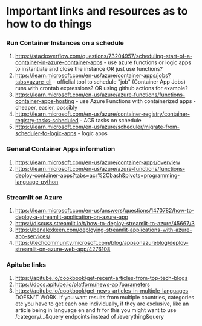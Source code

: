 # Important links and resources as to how to do things
### Run Container Instances on a schedule
1. https://stackoverflow.com/questions/73204957/scheduling-start-of-a-container-in-azure-container-apps - use azure functions or logic apps to instantiate and close the instance OR just use functions?
2. https://learn.microsoft.com/en-us/azure/container-apps/jobs?tabs=azure-cli - officlial tool to schedule "job" (Container App Jobs) runs with crontab expressions? OR using github actions for example?
3. https://learn.microsoft.com/en-us/azure/azure-functions/functions-container-apps-hosting - use Azure Functions with containerized apps - cheaper, easier, possibly
4. https://learn.microsoft.com/en-us/azure/container-registry/container-registry-tasks-scheduled - ACR tasks on schedule
5. https://learn.microsoft.com/en-us/azure/scheduler/migrate-from-scheduler-to-logic-apps - logic apps
### General Container Apps information
1. https://learn.microsoft.com/en-us/azure/container-apps/overview
2. https://learn.microsoft.com/en-us/azure/azure-functions/functions-deploy-container-apps?tabs=acr%2Cbash&pivots=programming-language-python
### Streamlit on Azure
1. https://learn.microsoft.com/en-us/answers/questions/1470782/how-to-deploy-a-streamlit-application-on-azure-app
2. https://discuss.streamlit.io/t/how-to-deploy-streamlit-to-azure/45667/3
3. https://benalexkeen.com/deploying-streamlit-applications-with-azure-app-services/
4. https://techcommunity.microsoft.com/blog/appsonazureblog/deploy-streamlit-on-azure-web-app/4276108


### Apitube links
1. https://apitube.io/cookbook/get-recent-articles-from-top-tech-blogs
2. https://docs.apitube.io/platform/news-api/parameters
3. https://apitube.io/cookbook/get-news-articles-in-multiple-languages - DOESN'T WORK. If you want results from multiple countries, categories etc you have to get each one individually, if they are exclusive, like an article being in language en and fr
for this you might want to use /category/...&query endpoints instead of /everything&query


